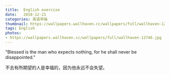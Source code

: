 ```yaml
---
title:  English exercise
date:   2018-12-21
categories: 英语早操
thumbnail: https://wallpapers.wallhaven.cc/wallpapers/full/wallhaven-12746.jpg
tags: English
photos:
- https://wallpapers.wallhaven.cc/wallpapers/full/wallhaven-12746.jpg
---
```


"Blessed is the man who expects nothing, for he shall never be disappointed."
<p>不去有所期望的人是幸福的，因为他永远不会失望。</p>
